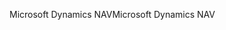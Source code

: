 <span data-ttu-id="13645-101">Microsoft Dynamics NAV</span><span class="sxs-lookup"><span data-stu-id="13645-101">Microsoft Dynamics NAV</span></span>
